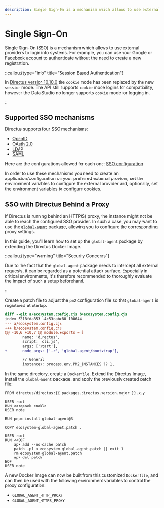 ```yaml
---
description: Single Sign-On is a mechanism which allows to use external providers to login into systems.
---
```


# Single Sign-On

Single Sign-On (SSO) is a mechanism which allows to use external providers to login into systems. For example, you can use
your Google or Facebook account to authenticate without the need to create a new registration.

::callout{type="info" title="Session Based Authentication"}

In [Directus version 10.10.0](/releases/breaking-changes) the `cookie` mode has
been replaced by the new `session` mode. The API still supports `cookie` mode logins for compatibility, however the Data
Studio no longer supports `cookie` mode for logging in.

::

## Supported SSO mechanisms

Directus supports four SSO mechanisms:

- [OpenID](https://openid.net/specs/openid-connect-core-1_0.html)
- [OAuth 2.0](https://www.ietf.org/rfc/rfc6750.txt)
- [LDAP](https://datatracker.ietf.org/doc/html/rfc4511)
- [SAML](https://datatracker.ietf.org/doc/html/rfc7522)

Here are the configurations allowed for each one: [SSO configuration](/configuration/auth-sso)

In order to use these mechanisms you need to create an application/configuration on your preferred external provider, set the environment variables to configure the external provider and, optionally, set the environment variables to configure cookies.

## SSO with Directus Behind a Proxy

If Directus is running behind an HTTP(S) proxy, the instance might not be able to reach the configured SSO provider. In
such a case, you may want to use the [`global-agent`](https://www.npmjs.com/package/global-agent) package, allowing you
to configure the corresponding proxy settings.

In this guide, you'll learn how to set up the `global-agent` package by extending the Directus Docker Image.

::callout{type="warning" title="Security Concerns"}

Due to the fact that the `global-agent` package needs to intercept all external requests, it can be regarded as a
potential attack surface. Especially in critical environments, it's therefore recommended to thoroughly evaluate the
impact of such a setup beforehand.

::

Create a patch file to adjust the `pm2` configuration file so that `global-agent` is registered at startup:

```diff [ecosystem-global-agent.patch]
diff --git a/ecosystem.config.cjs b/ecosystem.config.cjs
index 5218fda853..4c53cabc80 100644
--- a/ecosystem.config.cjs
+++ b/ecosystem.config.cjs
@@ -10,6 +10,7 @@ module.exports = [
 		name: 'directus',
 		script: 'cli.js',
 		args: ['start'],
+		node_args: ['-r', 'global-agent/bootstrap'],

 		// General
 		instances: process.env.PM2_INSTANCES ?? 1,
```

In the same directory, create a `Dockerfile`. Extend the Directus Image, install the
`global-agent` package, and apply the previously created patch file:

```Dockerfile-vue [Dockerfile]
FROM directus/directus:{{ packages.directus.version.major }}.x.y

USER root
RUN corepack enable
USER node

RUN pnpm install global-agent@3

COPY ecosystem-global-agent.patch .

USER root
RUN <<EOF
	apk add --no-cache patch
	patch -p1 < ecosystem-global-agent.patch || exit 1
	rm ecosystem-global-agent.patch
	apk del patch
EOF
USER node
```

A new Docker Image can now be built from this customized `Dockerfile`, and can then be used with the following
environment variables to control the proxy configuration:

- `GLOBAL_AGENT_HTTP_PROXY`
- `GLOBAL_AGENT_HTTPS_PROXY`

<ListChildren />
